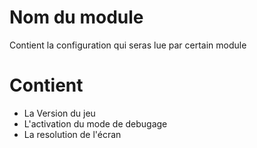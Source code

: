 # Nom du module
Contient la configuration qui seras lue par certain module

# Contient
* La Version du jeu
* L'activation du mode de debugage
* La resolution de l'écran
